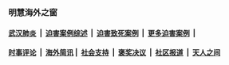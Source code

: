 
### 明慧海外之窗

####  [武汉肺炎](indexes/365.md?t=03281500) &nbsp;|&nbsp;  [迫害案例综述](indexes/328.md?t=03281500) &nbsp;|&nbsp; [迫害致死案例](indexes/277.md?t=03281500)  &nbsp;|&nbsp; [更多迫害案例](indexes/81.md?t=03281500)  &nbsp;|&nbsp; 
####  [时事评论](indexes/19.md?t=03281500) &nbsp;|&nbsp; [海外简讯](indexes/245.md?t=03281500)&nbsp;|&nbsp;  [社会支持](indexes/140.md?t=03281500) &nbsp;|&nbsp; [褒奖决议](indexes/282.md?t=03281500) &nbsp;|&nbsp; [社区报道](indexes/91.md?t=03281500)  &nbsp;|&nbsp; [天人之间](indexes/78.md?t=03281500) 

